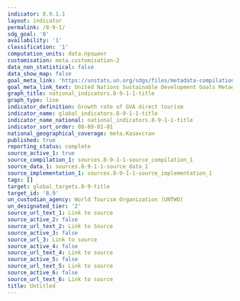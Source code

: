 ```yaml
---
indicator: 8.9.1.1
layout: indicator
permalink: /8-9-1/
sdg_goal: '8'
availability: '1'
classification: '1'
computation_units: data.процент
customisation: meta.customisation-2
data_non_statistical: false
data_show_map: false
goal_meta_link: 'https://unstats.un.org/sdgs/files/metadata-compilation/Metadata-Goal-8.pdf'
goal_meta_link_text: United Nations Sustainable Development Goals Metadata (PDF 526 KB)
graph_title: national_indicators.8-9-1-1-title
graph_type: line
indicator_definition: Growth rate of GVA direct tourism
indicator_name: global_indicators.8-9-1-1-title
indicator_name_national: national_indicators.8-9-1-1-title
indicator_sort_order: 08-09-01-01
national_geographical_coverage: meta.Казахстан
published: true
reporting_status: complete
source_active_1: true
source_compilation_1: sources.8-9-1-1-source_compilation_1
source_data_1: sources.8-9-1-1-source_data_1
source_implementation_1: sources.8-9-1-1-source_implementation_1
tags: []
target: global_targets.8-9-title
target_id: '8.9'
un_custodian_agency: World Tourism Organization (UNTWO)
un_designated_tier: '2'
source_url_text_1: Link to source
source_active_2: false
source_url_text_2: Link to Source
source_active_3: false
source_url_3: Link to source
source_active_4: false
source_url_text_4: Link to source
source_active_5: false
source_url_text_5: Link to source
source_active_6: false
source_url_text_6: Link to source
title: Untitled
---
```

